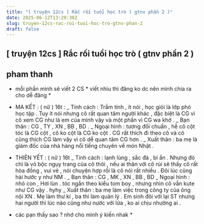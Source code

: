 ```yaml
---
title: "[ truyện 12cs ] Rắc rối tuổi học trò ( gtnv phần 2 )"
date: 2025-06-12T13:29:30Z
slug: truyen-12cs-rac-roi-tuoi-hoc-tro-gtnv-phan-2
draft: false
---
```


## [ truyện 12cs ] Rắc rối tuổi học trò ( gtnv phần 2 )

## pham thanh

* mỗi phần mình sẽ viết 2 CS * viết nhìu thì đăng ko dc nên mình chia ra cho dễ đăng *
 
* MA KẾT : ( nữ ) 16t : 
_ Tính cách : Trầm tính , ít nói , học giỏi là lớp phó học tập . Tuy ít nói nhưng cô rất quan tâm người khác , đặc biệt là CG vì cô xem CG như là em của mình vậy và một phần vì CG wa khờ . 
_ Bạn thân : CG , TY , XN , BB , BD . 
_ Ngoại hình : tương đối chuẩn , hễ cô cột tóc là CG cột , cô ko cột là CG ko cột . CG rất thích đi theo cô và cô cũng thích CG làm vậy vì cô dễ quan tâm CG hơn . 
_ Xuất thân : ba mẹ là giám đốc của nhà hàng nổi tiếng chuyên về món Nhật . 
 
* THIÊN YẾT : ( nữ ) 16t 
_ Tính cách : lạnh lùng , sắc đá , bí ẩn . Nhưng đó chỉ là vỏ bộc ngụy trang của cô thôi , nếu ai thân với cô rùi sẽ thấy cô rất hòa đồng , vui vẻ , nói chuyện hợp rồi là cô nói rất nhiều . Đôi lúc cũng hài hước y như NM . 
_ Bạn thân : CG , MK , XN , BB , BD 
_ Ngoại hình : nhỏ con , Hơi lùn . tóc ngắn theo kiểu tom boy , nhưng nhìn cô vẫn kute như CG vậy . hyhy
_ Xuất thân : ba mẹ làm việc trong công ty của ông nội XN . Mẹ làm thư kí , ba thì làm quản lý . Em sinh đôi với lại ST nhưng hai người thì lúc nào cũng như nước với lửa , ko ai chịu nhường ai . 
 
* các pạn thấy sao ? nhớ cho mình ý kiến nhak *